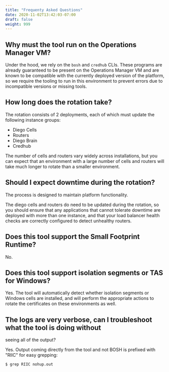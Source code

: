 ```yaml
---
title: "Frequenty Asked Questions"
date: 2020-11-02T13:42:03-07:00
draft: false
weight: 999
---
```


## Why must the tool run on the Operations Manager VM?

Under the hood, we rely on the `bosh` and `credhub` CLIs. These programs are
already guaranteed to be present on the Operations Manager VM and are known to
be compatible with the currently deployed version of the platform, so we require
the tooling to run in this environment to prevent errors due to incompatible
versions or missing tools.

## How long does the rotation take?

The rotation consists of 2 deployments, each of which must update the following instance groups:

- Diego Cells
- Routers
- Diego Brain
- Credhub

The number of cells and routers vary widely across installations, but you can
expect that an environment with a large number of cells and routers will take
much longer to rotate than a smaller environment.

## Should I expect downtime during the rotation?

The process is designed to maintain platform functionality.

The diego cells and routers do need to be updated during the rotation, so you
should ensure that any applications that cannot tolerate downtime are deployed
with more than one instance, and that your load balancer health checks are
correctly configured to detect unhealthy routers.

## Does this tool support the Small Footprint Runtime?

No.

## Does this tool support isolation segments or TAS for Windows?

Yes. The tool will automatically detect whether isolation segments or Windows
cells are installed, and will perform the appropriate actions to rotate the
certificates on these environments as well.

## The logs are very verbose, can I troubleshoot what the tool is doing without

seeing all of the output?

Yes. Output coming directly from the tool and not BOSH is prefixed with "RIIC"
for easy grepping:

```
$ grep RIIC nohup.out
```
